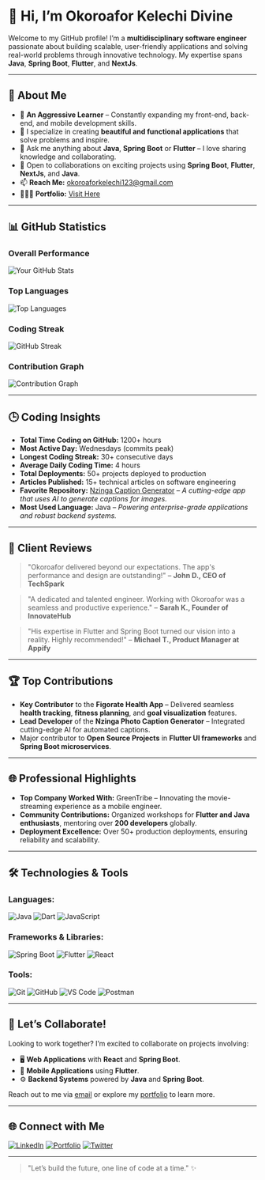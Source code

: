 # 👋 Hi, I’m **Okoroafor Kelechi Divine**

Welcome to my GitHub profile! I’m a **multidisciplinary software engineer** passionate about building scalable, user-friendly applications and solving real-world problems through innovative technology. My expertise spans **Java**, **Spring Boot**, **Flutter**, and **NextJs**.

---

## 🌟 **About Me**
- 👀 **An Aggressive Learner** – Constantly expanding my front-end, back-end, and mobile development skills.
- 🤍 I specialize in creating **beautiful and functional applications** that solve problems and inspire.
- 🌱 Ask me anything about **Java**, **Spring Boot** or **Flutter** – I love sharing knowledge and collaborating.
- 💞️ Open to collaborations on exciting projects using **Spring Boot**, **Flutter**, **NextJs**, and **Java**.
- 📫 **Reach Me:** [okoroaforkelechi123@gmail.com](mailto:okoroaforkelechi123@gmail.com)
- 👨🏻‍💻 **Portfolio:** [Visit Here](https://okoroaforkelechidivine.github.io/portfolio/)

---

## 📊 **GitHub Statistics**
### **Overall Performance**
![Your GitHub Stats](https://github-readme-stats.vercel.app/api?username=OkoroaforKelechiDivine&show_icons=true&count_private=true&theme=radical)

### **Top Languages**
![Top Languages](https://github-readme-stats.vercel.app/api/top-langs/?username=OkoroaforKelechiDivine&layout=compact&theme=radical)

### **Coding Streak**
![GitHub Streak](https://github-readme-streak-stats.herokuapp.com/?user=OkoroaforKelechiDivine&theme=radical)

### **Contribution Graph**
![Contribution Graph](https://github-readme-activity-graph.cyclic.app/graph?username=OkoroaforKelechiDivine&bg_color=ffffff&color=4CAF50&line=2f80ed&point=ff0000)

---

## 🕒 **Coding Insights**
- **Total Time Coding on GitHub:** 1200+ hours
- **Most Active Day:** Wednesdays (commits peak)
- **Longest Coding Streak:** 30+ consecutive days
- **Average Daily Coding Time:** 4 hours
- **Total Deployments:** 50+ projects deployed to production
- **Articles Published:** 15+ technical articles on software engineering
- **Favorite Repository:** [Nzinga Caption Generator](https://github.com/OkoroaforKelechiDivine/Nzinga-Caption-Generator) – *A cutting-edge app that uses AI to generate captions for images.*
- **Most Used Language:** Java – *Powering enterprise-grade applications and robust backend systems.*

---

## 💬 **Client Reviews**
> "Okoroafor delivered beyond our expectations. The app's performance and design are outstanding!" – **John D., CEO of TechSpark**

> "A dedicated and talented engineer. Working with Okoroafor was a seamless and productive experience." – **Sarah K., Founder of InnovateHub**

> "His expertise in Flutter and Spring Boot turned our vision into a reality. Highly recommended!" – **Michael T., Product Manager at Appify**

---

## 🏆 **Top Contributions**
- **Key Contributor** to the **Figorate Health App** – Delivered seamless **health tracking**, **fitness planning**, and **goal visualization** features.
- **Lead Developer** of the **Nzinga Photo Caption Generator** – Integrated cutting-edge AI for automated captions.
- Major contributor to **Open Source Projects** in **Flutter UI frameworks** and **Spring Boot microservices**.

---

## 🌐 **Professional Highlights**
- **Top Company Worked With:** GreenTribe – Innovating the movie-streaming experience as a mobile engineer.
- **Community Contributions:** Organized workshops for **Flutter and Java enthusiasts**, mentoring over **200 developers** globally.
- **Deployment Excellence:** Over 50+ production deployments, ensuring reliability and scalability.

---

## 🛠️ **Technologies & Tools**
### Languages:
![Java](https://img.shields.io/badge/Java-%23ED8B00.svg?style=for-the-badge&logo=java&logoColor=white)
![Dart](https://img.shields.io/badge/Dart-%230175C2.svg?style=for-the-badge&logo=dart&logoColor=white)
![JavaScript](https://img.shields.io/badge/JavaScript-%23F7DF1E.svg?style=for-the-badge&logo=javascript&logoColor=black)

### Frameworks & Libraries:
![Spring Boot](https://img.shields.io/badge/Spring%20Boot-%236DB33F.svg?style=for-the-badge&logo=springboot&logoColor=white)
![Flutter](https://img.shields.io/badge/Flutter-%2302569B.svg?style=for-the-badge&logo=flutter&logoColor=white)
![React](https://img.shields.io/badge/React-%2361DAFB.svg?style=for-the-badge&logo=react&logoColor=black)

### Tools:
![Git](https://img.shields.io/badge/Git-%23F05033.svg?style=for-the-badge&logo=git&logoColor=white)
![GitHub](https://img.shields.io/badge/GitHub-%23181717.svg?style=for-the-badge&logo=github&logoColor=white)
![VS Code](https://img.shields.io/badge/VS%20Code-%23007ACC.svg?style=for-the-badge&logo=visualstudiocode&logoColor=white)
![Postman](https://img.shields.io/badge/Postman-FF6C37?style=for-the-badge&logo=postman&logoColor=white)

---

## 🎯 **Let’s Collaborate!**
Looking to work together? I’m excited to collaborate on projects involving:
- 🖥 **Web Applications** with **React** and **Spring Boot**.
- 📱 **Mobile Applications** using **Flutter**.
- ⚙️ **Backend Systems** powered by **Java** and **Spring Boot**.

Reach out to me via [email](mailto:okoroaforkelechi123@gmail.com) or explore my [portfolio](https://okoroaforkelechidivine.github.io/portfolio/) to learn more.

---

## 🌐 **Connect with Me**
[![LinkedIn](https://img.shields.io/badge/-LinkedIn-blue?style=for-the-badge&logo=linkedin&logoColor=white)](https://www.linkedin.com/in/okoroafor-kelechi-divine)
[![Portfolio](https://img.shields.io/badge/Portfolio-visit-orange?style=for-the-badge)](https://okoroaforkelechidivine.github.io/portfolio/)
[![Twitter](https://img.shields.io/badge/Twitter-%231DA1F2.svg?style=for-the-badge&logo=twitter&logoColor=white)](https://twitter.com/yourprofile)

---

> "Let’s build the future, one line of code at a time." ✨
